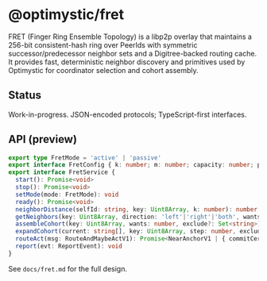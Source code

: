 # @optimystic/fret

FRET (Finger Ring Ensemble Topology) is a libp2p overlay that maintains a 256-bit consistent-hash ring over PeerIds with symmetric successor/predecessor neighbor sets and a Digitree-backed routing cache. It provides fast, deterministic neighbor discovery and primitives used by Optimystic for coordinator selection and cohort assembly.

## Status
Work-in-progress. JSON-encoded protocols; TypeScript-first interfaces.

## API (preview)

```ts
export type FretMode = 'active' | 'passive'
export interface FretConfig { k: number; m: number; capacity: number; profile: 'edge'|'core' }
export interface FretService {
  start(): Promise<void>
  stop(): Promise<void>
  setMode(mode: FretMode): void
  ready(): Promise<void>
  neighborDistance(selfId: string, key: Uint8Array, k: number): number
  getNeighbors(key: Uint8Array, direction: 'left'|'right'|'both', wants: number): string[]
  assembleCohort(key: Uint8Array, wants: number, exclude?: Set<string>): string[]
  expandCohort(current: string[], key: Uint8Array, step: number, exclude?: Set<string>): string[]
  routeAct(msg: RouteAndMaybeActV1): Promise<NearAnchorV1 | { commitCertificate: string }>
  report(evt: ReportEvent): void
}
```

See `docs/fret.md` for the full design.

